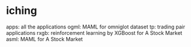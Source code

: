 # iching
apps: all the applications
ogml: MAML for omniglot dataset
tp: trading pair applications
rxgb: reinforcement learning by XGBoost for A Stock Market
asml: MAML for A Stock Market
